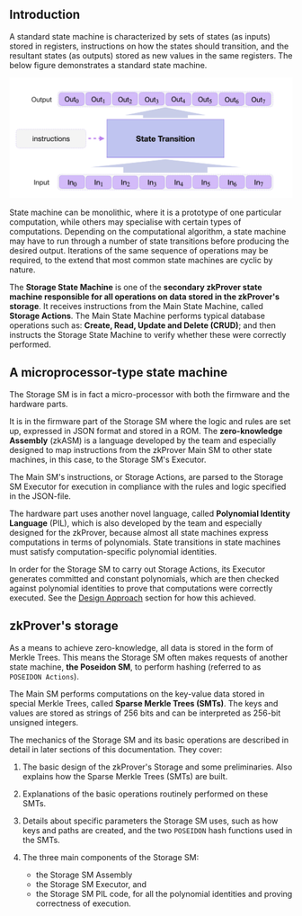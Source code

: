 ## Introduction
A standard state machine is characterized by sets of states (as inputs) stored in registers, instructions on how the states should transition, and the resultant states (as outputs) stored as new values in the same registers. The below figure demonstrates a standard state machine.

![A Generic State Machine](../../img/zkvm/fig1-gen-state-mchn.png)

State machine can be monolithic, where it is a prototype of one particular computation, while others may specialise with certain types of computations. Depending on the computational algorithm, a state machine may have to run through a number of state transitions before producing the desired output. Iterations of the same sequence of operations may be required, to the extend that most common state machines are cyclic by nature.

The **Storage State Machine** is one of the **secondary zkProver state machine responsible for all operations on data stored in the zkProver's storage**. It receives instructions from the Main State Machine, called **Storage Actions**. The Main State Machine performs typical database operations such as: **Create, Read, Update and Delete (CRUD)**; and then instructs the Storage State Machine to verify whether these were correctly performed.

## A microprocessor-type state machine

The Storage SM is in fact a micro-processor with both the firmware and the hardware parts.

It is in the firmware part of the Storage SM where the logic and rules are set up, expressed in JSON format and stored in a ROM. The **zero-knowledge Assembly** (zkASM) is a language developed by the team and especially designed to map instructions from the zkProver Main SM to other state machines, in this case, to the Storage SM's Executor.

The Main SM's instructions, or Storage Actions, are parsed to the Storage SM Executor for execution in compliance with the rules and logic specified in the JSON-file.

The hardware part uses another novel language, called **Polynomial Identity Language** (PIL), which is also developed by the team and especially designed for the zkProver, because almost all state machines express computations in terms of polynomials. State transitions in state machines must satisfy computation-specific polynomial identities.

In order for the Storage SM to carry out Storage Actions, its Executor generates committed and constant polynomials, which are then checked against polynomial identities to prove that computations were correctly executed. See the [Design Approach](../concepts/mfibonacci.md) section for how this achieved.

## zkProver's storage

As a means to achieve zero-knowledge, all data is stored in the form of Merkle Trees. This means the Storage SM often makes requests of another state machine, **the Poseidon SM**, to perform hashing (referred to as `POSEIDON Actions`).

The Main SM performs computations on the key-value data stored in special Merkle Trees, called **Sparse Merkle Trees (SMTs)**. The keys and values are stored as strings of 256 bits and can be interpreted as 256-bit unsigned integers.

The mechanics of the Storage SM and its basic operations are described in detail in later sections of this documentation. They cover:

1.	The basic design of the zkProver's Storage and some preliminaries. Also explains how the Sparse Merkle Trees (SMTs) are built.

2.	Explanations of the basic operations routinely performed on these SMTs.

3.	Details about specific parameters the Storage SM uses, such as how keys and paths are created, and the two `POSEIDON` hash functions used in the SMTs.

4.	The three main components of the Storage SM:
    - the Storage SM Assembly 
    - the Storage SM Executor, and 
    - the Storage SM PIL code, for all the polynomial identities and proving correctness of execution.

